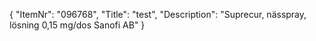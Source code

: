 {
  "ItemNr": "096768",
  "Title": "test",
  "Description": "Suprecur, nässpray, lösning 0,15 mg/dos Sanofi AB"
}